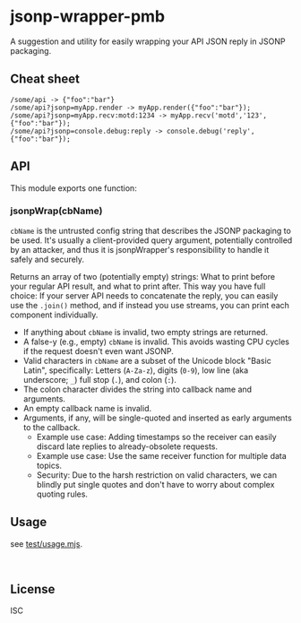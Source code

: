 ﻿
<!--#echo json="package.json" key="name" underline="=" -->
jsonp-wrapper-pmb
=================
<!--/#echo -->

<!--#echo json="package.json" key="description" -->
A suggestion and utility for easily wrapping your API JSON reply in JSONP
packaging.
<!--/#echo -->


Cheat sheet
-----------

```text
/some/api -> {"foo":"bar"}
/some/api?jsonp=myApp.render -> myApp.render({"foo":"bar"});
/some/api?jsonp=myApp.recv:motd:1234 -> myApp.recv('motd','123',{"foo":"bar"});
/some/api?jsonp=console.debug:reply -> console.debug('reply',{"foo":"bar"});
```



API
---

This module exports one function:

### jsonpWrap(cbName)

`cbName` is the untrusted config string that describes the JSONP packaging
to be used. It's usually a client-provided query argument, potentially
controlled by an attacker, and thus it is jsonpWrapper's responsibility
to handle it safely and securely.

Returns an array of two (potentially empty) strings:
What to print before your regular API result, and what to print after.
This way you have full choice: If your server API needs to concatenate
the reply, you can easily use the `.join()` method,
and if instead you use streams, you can print each component individually.

* If anything about `cbName` is invalid, two empty strings are returned.
* A false-y (e.g., empty) `cbName` is invalid. This avoids wasting CPU cycles
  if the request doesn't even want JSONP.
* Valid characters in `cbName` are a subset of the Unicode block
  "Basic Latin", specifically: Letters (`A-Za-z`), digits (`0-9`),
  low line (aka underscore; `_`) full stop (`.`), and colon (`:`).
* The colon character divides the string into callback name and arguments.
* An empty callback name is invalid.
* Arguments, if any, will be single-quoted and inserted as early arguments
  to the callback.
  * Example use case: Adding timestamps so the receiver can easily discard
    late replies to already-obsolete requests.
  * Example use case: Use the same receiver function for multiple data topics.
  * Security: Due to the harsh restriction on valid characters, we can blindly
    put single quotes and don't have to worry about complex quoting rules.





Usage
-----

see [test/usage.mjs](test/usage.mjs).


<!--#toc stop="scan" -->





&nbsp;


License
-------
<!--#echo json="package.json" key="license" -->
ISC
<!--/#echo -->
